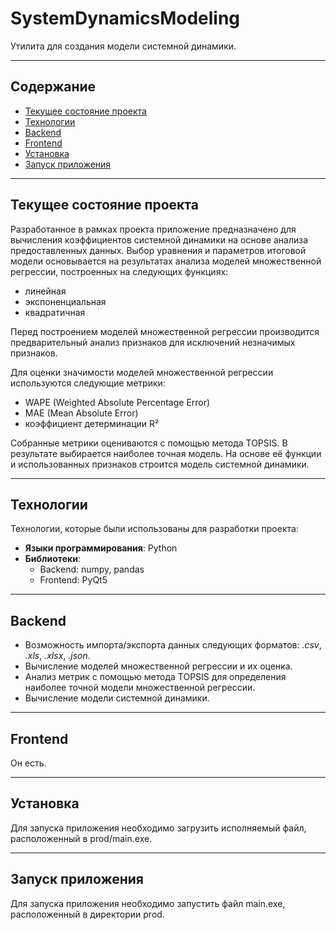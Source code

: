 # **SystemDynamicsModeling**

Утилита для создания модели системной динамики.

---

## **Содержание**

- [Текущее состояние проекта](#текущее-состояние-проекта)
- [Технологии](#технологии)
- [Backend](#backend)
- [Frontend](#frontend)
- [Установка](#установка)
- [Запуск приложения](#запуск-приложения)

---

## **Текущее состояние проекта**

Разработанное в рамках проекта приложение предназначено для вычисления коэффициентов системной динамики на основе анализа предоставленных данных. Выбор уравнения и параметров итоговой модели основывается на результатах анализа моделей множественной регрессии, построенных на следующих функциях:
- линейная
- экспоненциальная
- квадратичная

Перед построением моделей множественной регрессии производится предварительный анализ признаков для исключений незначимых признаков.

Для оценки значимости моделей множественной регрессии используются следующие метрики:
- WAPE (Weighted Absolute Percentage Error)
- MAE (Mean Absolute Error)
- коэффициент детерминации R²

Собранные метрики оцениваются с помощью метода TOPSIS. В результате выбирается наиболее точная модель. На основе её функции и использованных признаков строится модель системной динамики.

---

## **Технологии**

Технологии, которые были использованы для разработки проекта:
- **Языки программирования**: Python
- **Библиотеки**: 
  - Backend: numpy, pandas
  - Frontend: PyQt5
---

## **Backend**

- Возможность импорта/экспорта данных следующих форматов: _.csv_, _.xls_, _.xlsx_, _.json_.
- Вычисление моделей множественной регрессии и их оценка.
- Анализ метрик с помощью метода TOPSIS для определения наиболее точной модели множественной регрессии.
- Вычисление модели системной динамики.
---

## **Frontend**

Он есть.

---

## **Установка**

Для запуска приложения необходимо загрузить исполняемый файл, расположенный в prod/main.exe.

---

## **Запуск приложения**

Для запуска приложения необходимо запустить файл main.exe, расположенный в директории prod.

